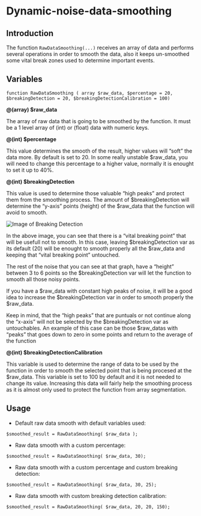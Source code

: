 # Dynamic-noise-data-smoothing

## Introduction

The function ``RawDataSmoothing(...)`` receives an array of data and performs several operations in order to smooth the data, also it keeps un-smoothed some vital break zones used to determine important events.

## Variables

``function RawDataSmoothing ( array $raw_data, $percentage = 20, $breakingDetection = 20, $breakingDetectionCalibration = 100)``

**@(array) $raw_data**

The array of raw data that is going to be smoothed by the function. It must be a 1 level array of (int) or (float) data with numeric keys.

**@(int) $percentage**

This value determines the smooth of the result, higher values will “soft” the data more. By default is set to 20. In some really unstable $raw_data, you will need to change this percentage to a higher value, normally it is enought to set it up to 40%.

**@(int) $breakingDetection**

This value is used to determine those valuable “high peaks” and protect them from the smoothing process. The amount of $breakingDetection will determine the “y-axis” points (height) of the $raw_data that the function will avoid to smooth.

![Image of Breaking Detection](http://i.imgur.com/Tpcp6Y6.jpg)

In the above image, you can see that there is a “vital breaking point” that will be usefull not to smooth. In this case, leaving $breakingDetection var as its default (20) will be enought to smooth properly all the $raw_data and keeping that “vital breaking point” untouched. 

The rest of the noise that you can see at that graph, have a “height” between 3 to 6 points so the $breakingDetection var will let the function to smooth all those noisy points. 

If you have a $raw_data with constant high peaks of noise, it will be a good idea to increase the $breakingDetection var in order to smooth properly the $raw_data. 

Keep in mind, that the “high peaks” that are puntuals or not continue along the “x-axis” will not be selected by the $breakingDetection var as untouchables. An example of this case can be those $raw_datas with “peaks” that goes down to zero in some points and return to the average of the function

**@(int) $breakingDetectionCalibration**

This variable is used to determine the range of data to be used by the function in order to smooth the selected point that is being procesed at the $raw_data. This variable is set to 100 by default and it is not needed to change its value. Increasing this data will fairly help the smoothing process as it is almost only used to protect the function from array segmentation.

## Usage

+ Default raw data smooth with default variables used:

``$smoothed_result = RawDataSmoothing( $raw_data );``

+ Raw data smooth with a custom percentage:

``$smoothed_result = RawDataSmoothing( $raw_data, 30);``

+ Raw data smooth with a custom percentage and custom breaking detection:

``$smoothed_result = RawDataSmoothing( $raw_data, 30, 25);``

+ Raw data smooth with custom breaking detection calibration:

``$smoothed_result = RawDataSmoothing( $raw_data, 20, 20, 150);``


